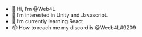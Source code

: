 - 👋 Hi, I’m @Web4L
- 👀 I’m interested in Unity and Javascript.
- 🌱 I’m currently learning React
- 📫 How to reach me my discord is @Weeb4L#9209

<!---
Web4L/Web4L is a ✨ special ✨ repository because its `README.md` (this file) appears on your GitHub profile.
You can click the Preview link to take a look at your changes.
--->
